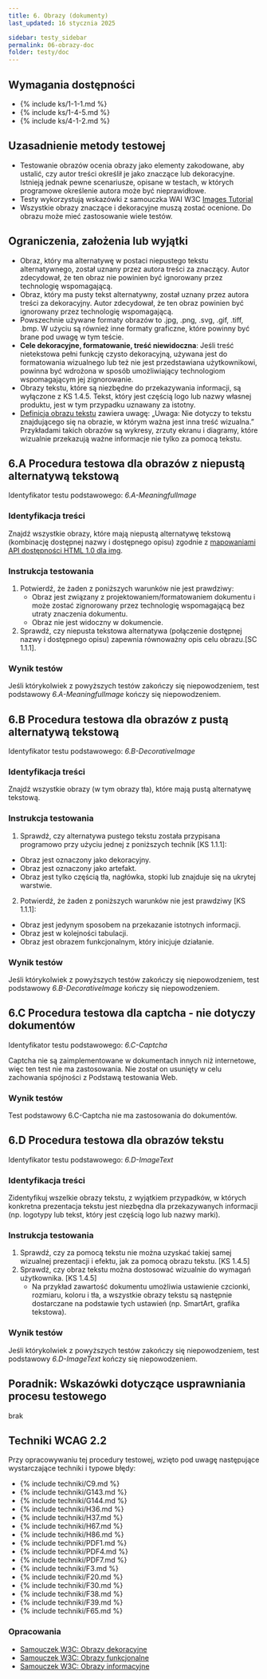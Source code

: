 ```yaml
---
title: 6. Obrazy (dokumenty)
last_updated: 16 stycznia 2025

sidebar: testy_sidebar
permalink: 06-obrazy-doc
folder: testy/doc
---
```


## Wymagania dostępności
- {% include ks/1-1-1.md %}  
- {% include ks/1-4-5.md %}  
- {% include ks/4-1-2.md %}  

## Uzasadnienie metody testowej
-   Testowanie obrazów ocenia obrazy jako elementy zakodowane, aby ustalić, czy autor treści określił je jako znaczące lub dekoracyjne. Istnieją jednak pewne scenariusze, opisane w testach, w których programowe określenie autora może być nieprawidłowe.
-   Testy wykorzystują wskazówki z samouczka WAI W3C [Images Tutorial](https://www.w3.org/WAI/tutorials/images/)
-   Wszystkie obrazy znaczące i dekoracyjne muszą zostać ocenione. Do obrazu może mieć zastosowanie wiele testów.

## Ograniczenia, założenia lub wyjątki
-   Obraz, który ma alternatywę w postaci niepustego tekstu alternatywnego, został uznany przez autora treści za znaczący. Autor zdecydował, że ten obraz nie powinien być ignorowany przez technologię wspomagającą.
-   Obraz, który ma pusty tekst alternatywny, został uznany przez autora treści za dekoracyjny. Autor zdecydował, że ten obraz powinien być ignorowany przez technologię wspomagającą.
-   Powszechnie używane formaty obrazów to .jpg, .png, .svg, .gif, .tiff, .bmp. W użyciu są również inne formaty graficzne, które powinny być brane pod uwagę w tym teście.
-   **Cele dekoracyjne, formatowanie, treść niewidoczna**: Jeśli treść nietekstowa pełni funkcję czysto dekoracyjną, używana jest do formatowania wizualnego lub też nie jest przedstawiana użytkownikowi, powinna być wdrożona w sposób umożliwiający technologiom wspomagającym jej zignorowanie.
-   Obrazy tekstu, które są niezbędne do przekazywania informacji, są wyłączone z KS 1.4.5. Tekst, który jest częścią logo lub nazwy własnej produktu, jest w tym przypadku uznawany za istotny.
-   [Definicja obrazu tekstu](https://wcag.irdpl.pl/understanding/obrazy-tekstu.html#dfn-obraz-tekstu) zawiera uwagę: „Uwaga: Nie dotyczy to tekstu znajdującego się na obrazie, w którym ważna jest inna treść wizualna.” Przykładami takich obrazów są wykresy, zrzuty ekranu i diagramy, które wizualnie przekazują ważne informacje nie tylko za pomocą tekstu.

## 6.A Procedura testowa dla obrazów z niepustą alternatywą tekstową
Identyfikator testu podstawowego: _6.A-MeaningfulImage_

### Identyfikacja treści

Znajdź wszystkie obrazy, które mają niepustą alternatywę tekstową (kombinację dostępnej nazwy i dostępnego opisu) zgodnie z [mapowaniami API dostępności HTML 1.0 dla img](https://www.w3.org/TR/html-aam-1.0/#img-element).

### Instrukcja testowania
1.	Potwierdź, że żaden z poniższych warunków nie jest prawdziwy:
    -	Obraz jest związany z projektowaniem/formatowaniem dokumentu i może zostać zignorowany przez technologię wspomagającą bez utraty znaczenia dokumentu.
    -	Obraz nie jest widoczny w dokumencie.
2.	Sprawdź, czy niepusta tekstowa alternatywa (połączenie dostępnej nazwy i dostępnego opisu) zapewnia równoważny opis celu obrazu.[SC 1.1.1].

### Wynik testów
<p id="d6aTR">Jeśli którykolwiek z powyższych testów zakończy się niepowodzeniem, test podstawowy <em>6.A-MeaningfulImage</em> kończy się niepowodzeniem.</p>

## 6.B Procedura testowa dla obrazów z pustą alternatywą tekstową
Identyfikator testu podstawowego: _6.B-DecorativeImage_

### Identyfikacja treści
<p id="d6bIC">Znajdź wszystkie obrazy (w tym obrazy tła), które mają pustą alternatywę tekstową.</p>

### Instrukcja testowania
1.	Sprawdź, czy alternatywa pustego tekstu została przypisana programowo przy użyciu jednej z poniższych technik [KS 1.1.1]:
   -	Obraz jest oznaczony jako dekoracyjny.
   -	Obraz jest oznaczony jako artefakt.
   -	Obraz jest tylko częścią tła, nagłówka, stopki lub znajduje się na ukrytej warstwie.
2.	Potwierdź, że żaden z poniższych warunków nie jest prawdziwy [KS 1.1.1]:
   -	Obraz jest jedynym sposobem na przekazanie istotnych informacji.
   -	Obraz jest w kolejności tabulacji.
   -	Obraz jest obrazem funkcjonalnym, który inicjuje działanie.

### Wynik testów

<p id="d6bTR">Jeśli którykolwiek z powyższych testów zakończy się niepowodzeniem, test podstawowy <em>6.B-DecorativeImage</em> kończy się niepowodzeniem.</p>

## 6.C Procedura testowa dla captcha - nie dotyczy dokumentów
Identyfikator testu podstawowego: _6.C-Captcha_

<p>Captcha nie są zaimplementowane w dokumentach innych niż internetowe, więc ten test nie ma zastosowania. Nie został on usunięty w celu zachowania spójności z Podstawą testowania Web.</p>

### Wynik testów

<p>Test podstawowy 6.C-Captcha nie ma zastosowania do dokumentów.</p>

## 6.D Procedura testowa dla obrazów tekstu
Identyfikator testu podstawowego: _6.D-ImageText_

### Identyfikacja treści

<p id="d6dIC">Zidentyfikuj wszelkie obrazy tekstu, z wyjątkiem przypadków, w których konkretna prezentacja tekstu jest niezbędna dla przekazywanych informacji (np. logotypy lub tekst, który jest częścią logo lub nazwy marki).</p>

### Instrukcja testowania
1.	Sprawdź, czy za pomocą tekstu nie można uzyskać takiej samej wizualnej prezentacji i efektu, jak za pomocą obrazu tekstu. [KS 1.4.5]
2.  Sprawdź, czy obraz tekstu można dostosować wizualnie do wymagań użytkownika. [KS 1.4.5] 
    -   Na przykład zawartość dokumentu umożliwia ustawienie czcionki, rozmiaru, koloru i tła, a wszystkie obrazy tekstu są następnie dostarczane na podstawie tych ustawień (np. SmartArt, grafika tekstowa).

### Wynik testów

<p id="d6dTR">Jeśli którykolwiek z powyższych testów zakończy się niepowodzeniem, test podstawowy <em>6.D-ImageText</em> kończy się niepowodzeniem.</p>

##  Poradnik: Wskazówki dotyczące usprawniania procesu testowego
brak

## Techniki WCAG 2.2
Przy opracowywaniu tej procedury testowej, wzięto pod uwagę następujące wystarczające techniki i typowe błędy:

- {% include techniki/C9.md %}
- {% include techniki/G143.md %}
- {% include techniki/G144.md %}
- {% include techniki/H36.md %}
- {% include techniki/H37.md %}
- {% include techniki/H67.md %}
- {% include techniki/H86.md %}
- {% include techniki/PDF1.md %}
- {% include techniki/PDF4.md %}
- {% include techniki/PDF7.md %}
- {% include techniki/F3.md %}
- {% include techniki/F20.md %}
- {% include techniki/F30.md %}
- {% include techniki/F38.md %}
- {% include techniki/F39.md %}
- {% include techniki/F65.md %}

### Opracowania
- [Samouczek W3C: Obrazy dekoracyjne](https://www.w3.org/WAI/tutorials/images/decorative/)
- [Samouczek W3C: Obrazy funkcjonalne](https://www.w3.org/WAI/tutorials/images/functional/)
- [Samouczek W3C: Obrazy informacyjne](https://www.w3.org/WAI/tutorials/images/informative/)
